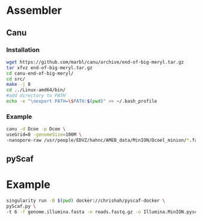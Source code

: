 # Assembler

## Canu

### Installation
```bash
wget https://github.com/marbl/canu/archive/end-of-big-meryl.tar.gz
tar xfvz end-of-big-meryl.tar.gz
cd canu-end-of-big-meryl/
cd src/
make -j 8
cd ../Linux-amd64/bin/
#add directory to PATH
echo -e "\nexport PATH=\$PATH:$(pwd)" >> ~/.bash_profile

```

### Example
```bash
canu -d Dcoe -p Dcoe \
useGrid=0 -genomeSize=100M \
-nanopore-raw /usr/people/EDVZ/hahnc/AMEB_data/MinION/Dcoel_minion/*.fastq.gz
```

## pyScaf

# Example
```bash
singularity run -B $(pwd) docker://chrishah/pyscaf-docker \
pyScaf.py \
-t 6 -f genome.illumina.fasta -n reads.fastq.gz -o Illumina.MinION.pyscaf.fasta
```
